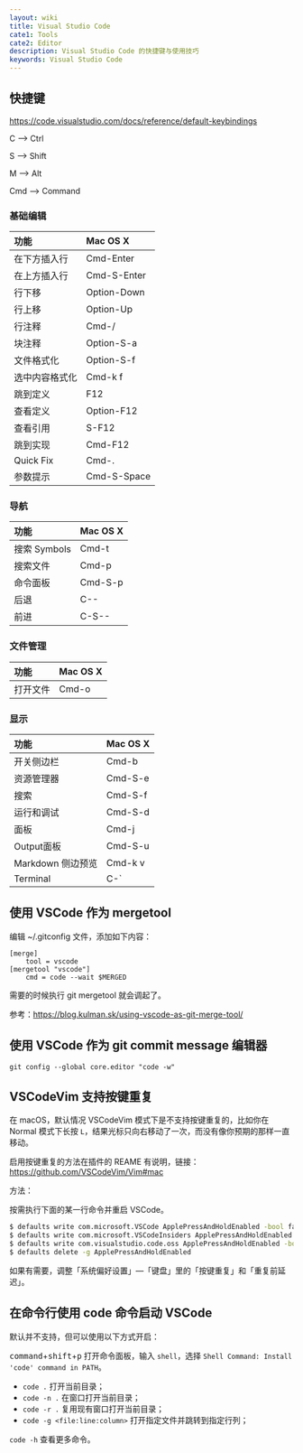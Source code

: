 ```yaml
---
layout: wiki
title: Visual Studio Code
cate1: Tools
cate2: Editor
description: Visual Studio Code 的快捷键与使用技巧
keywords: Visual Studio Code
---
```


## 快捷键

<https://code.visualstudio.com/docs/reference/default-keybindings>

C --> Ctrl

S --> Shift

M --> Alt

Cmd --> Command

### 基础编辑

|功能|Mac OS X|
|:--|:--|
|在下方插入行|Cmd-Enter|
|在上方插入行|Cmd-S-Enter|
|行下移|Option-Down|
|行上移|Option-Up|
|行注释|Cmd-/|
|块注释|Option-S-a|
|文件格式化|Option-S-f|
|选中内容格式化|Cmd-k f|
|跳到定义|F12|
|查看定义|Option-F12|
|查看引用|S-F12|
|跳到实现|Cmd-F12|
|Quick Fix|Cmd-.|
|参数提示|Cmd-S-Space|

### 导航

|功能|Mac OS X|
|:--|:--|
|搜索 Symbols| Cmd-t|
|搜索文件|Cmd-p|
|命令面板|Cmd-S-p|
|后退|C--|
|前进|C-S--|

### 文件管理

|功能|Mac OS X|
|:--|:--|
| 打开文件|Cmd-o|

### 显示

|功能|Mac OS X|
|:--|:--|
|开关侧边栏|Cmd-b|
|资源管理器|Cmd-S-e|
|搜索|Cmd-S-f|
|运行和调试|Cmd-S-d|
|面板|Cmd-j|
|Output面板|Cmd-S-u|
|Markdown 侧边预览|Cmd-k v|
|Terminal|C-`|

## 使用 VSCode 作为 mergetool

编辑 ~/.gitconfig 文件，添加如下内容：

```
[merge]
    tool = vscode
[mergetool "vscode"]
    cmd = code --wait $MERGED
```

需要的时候执行 git mergetool 就会调起了。

参考：<https://blog.kulman.sk/using-vscode-as-git-merge-tool/>

## 使用 VSCode 作为 git commit message 编辑器

```
git config --global core.editor "code -w"
```

## VSCodeVim 支持按键重复

在 macOS，默认情况 VSCodeVim 模式下是不支持按键重复的，比如你在 Normal 模式下长按 `L`，结果光标只向右移动了一次，而没有像你预期的那样一直移动。

启用按键重复的方法在插件的 REAME 有说明，链接：<https://github.com/VSCodeVim/Vim#mac>

方法：

按需执行下面的某一行命令并重启 VSCode。

```sh
$ defaults write com.microsoft.VSCode ApplePressAndHoldEnabled -bool false         # For VS Code
$ defaults write com.microsoft.VSCodeInsiders ApplePressAndHoldEnabled -bool false # For VS Code Insider
$ defaults write com.visualstudio.code.oss ApplePressAndHoldEnabled -bool false    # For VS Codium
$ defaults delete -g ApplePressAndHoldEnabled                                      # If necessary, reset global default
```

如果有需要，调整「系统偏好设置」—「键盘」里的「按键重复」和「重复前延迟」。

## 在命令行使用 code 命令启动 VSCode

默认并不支持，但可以使用以下方式开启：

<kbd>command</kbd>+<kbd>shift</kbd>+<kbd>p</kbd> 打开命令面板，输入 `shell`，选择 `Shell Command: Install 'code' command in PATH`。

- `code .` 打开当前目录；
- `code -n .` 在窗口打开当前目录；
- `code -r .` 复用现有窗口打开当前目录；
- `code -g <file:line:column>` 打开指定文件并跳转到指定行列；

`code -h` 查看更多命令。
